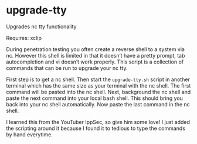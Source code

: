 # upgrade-tty
Upgrades nc tty functionality

Requires: xclip

During penetration testing you often create a reverse shell to a system via nc.  However this shell is limited in that it doesn’t have a pretty prompt, tab autocompletion and vi doesn’t work properly.
This script is a collection of commands that can be run to upgrade your nc tty.

First step is to get a nc shell.  Then start the `upgrade-tty.sh` script in another terminal which has the same size as your terminal with the nc shell.
The first command will be pasted into the nc shell.  Next, background the nc shell and paste the next command into your local bash shell.  This should bring you back into your nc shell automatically.
Now paste the last command in the nc shell.

I learned this from the YouTuber IppSec, so give him some love! I just added the scripting around it because I found it to tedious to type the commands by hand everytime.
